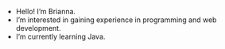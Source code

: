 - Hello! I’m Brianna.
- I’m interested in gaining experience in programming and web development.
- I’m currently learning Java.

<!---
brianna224/brianna224 is a ✨ special ✨ repository because its `README.md` (this file) appears on your GitHub profile.
You can click the Preview link to take a look at your changes.
--->
